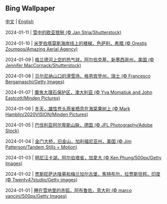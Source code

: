 ## Bing Wallpaper
[中文](list.md) | [English](list_en.md)

2024-01-11 | [雪中的欧亚猞猁 (© Jan Stria/Shutterstock)](https://www.bing.com/th?id=OHR.LynxSnow_ZH-CN8908082275_UHD.jpg)

2024-01-10 | [米罗伯塔莫斯海岸线上的楼梯，色萨利，希腊 (© Orestis Zoumpos/Amazing Aerial Agency)](https://www.bing.com/th?id=OHR.MilopotamosStairs_ZH-CN8013521384_UHD.jpg)

2024-01-09 | [格兰德河上空的热气球，阿尔伯克基，新墨西哥州，美国 (© Jennifer MacCornack/Shutterstock)](https://www.bing.com/th?id=OHR.BalloonDay_ZH-CN7571792218_UHD.jpg)

2024-01-08 | [贝尔尼纳山口的滑雪场，格劳宾登州，瑞士 (© Francesco Bergamaschi/Getty Images)](https://www.bing.com/th?id=OHR.BerninaPass_ZH-CN5776010452_UHD.jpg)

2024-01-07 | [魔鬼大理石保护区，澳大利亚 (© Yva Momatiuk and John Eastcott/Minden Pictures)](https://www.bing.com/th?id=OHR.DevilsMarbles_ZH-CN4897809914_UHD.jpg)

2024-01-06 | [冬天，雄性苍头燕雀栖息在海棠果树上 (© Mark Hamblin/2020VISION/Minden Pictures)](https://www.bing.com/th?id=OHR.CrabappleChaffinch_ZH-CN4458529756_UHD.jpg)

2024-01-05 | [巴伐利亚阿尔卑斯山脉，德国 (© JFL Photography/Adobe Stock)](https://www.bing.com/th?id=OHR.AlpsReflecting_ZH-CN4036320440_UHD.jpg)

2024-01-04 | [金门大桥，旧金山，加利福尼亚州，美国 (© Jim Patterson/Tandem Stills + Motion)](https://www.bing.com/th?id=OHR.GoldenGateLight_ZH-CN3874822904_UHD.jpg)

2024-01-03 | [明尼汪卡湖，阿尔伯塔省，加拿大 (© Ken Phung/500px/Getty Images)](https://www.bing.com/th?id=OHR.MinnewankaLake_ZH-CN3020982568_UHD.jpg)

2024-01-02 | [贾斯旺萨达陵墓和梅兰加尔古堡，焦特布尔，拉贾斯坦邦，印度 (© Twenty47studio/Getty images)](https://www.bing.com/th?id=OHR.MehrangarhJodhpur_ZH-CN2855490711_UHD.jpg)

2024-01-01 | [睡在雪地里的赤狐，阿布鲁佐，意大利 (© marco vancini/500px/Getty Images)](https://www.bing.com/th?id=OHR.SleepingFox_ZH-CN2622967726_UHD.jpg)
